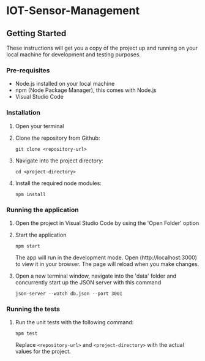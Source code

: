 # IOT-Sensor-Management

## Getting Started

These instructions will get you a copy of the project up and running on your local machine for development and testing purposes.

### Pre-requisites

- Node.js installed on your local machine
- npm (Node Package Manager), this comes with Node.js
- Visual Studio Code

### Installation

1. Open your terminal

2. Clone the repository from Github:

   `git clone <repository-url>`

3. Navigate into the project directory:

   `cd <project-directory>`

4. Install the required node modules:

   `npm install`

### Running the application

1. Open the project in Visual Studio Code by using the 'Open Folder' option

2. Start the application

   `npm start`

   The app will run in the development mode.
   Open (http://localhost:3000) to view it in your browser.
   The page will reload when you make changes.

3. Open a new terminal window, navigate into the 'data' folder and concurrently start up the JSON server with this command

   `json-server --watch db.json --port 3001`

### Running the tests

1. Run the unit tests with the following command:

   `npm test`

   Replace `<repository-url>` and `<project-directory>` with the actual values for the project.
